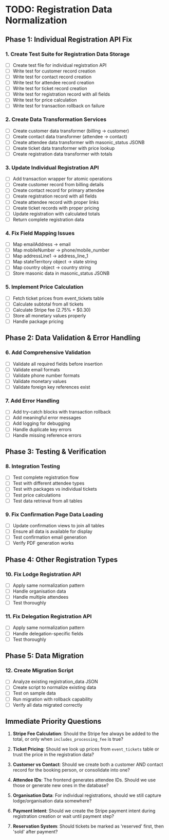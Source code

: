 # TODO: Registration Data Normalization

## Phase 1: Individual Registration API Fix

### 1. Create Test Suite for Registration Data Storage
- [ ] Create test file for individual registration API
- [ ] Write test for customer record creation
- [ ] Write test for contact record creation
- [ ] Write test for attendee record creation
- [ ] Write test for ticket record creation
- [ ] Write test for registration record with all fields
- [ ] Write test for price calculation
- [ ] Write test for transaction rollback on failure

### 2. Create Data Transformation Services
- [ ] Create customer data transformer (billing → customer)
- [ ] Create contact data transformer (attendee → contact)
- [ ] Create attendee data transformer with masonic_status JSONB
- [ ] Create ticket data transformer with price lookup
- [ ] Create registration data transformer with totals

### 3. Update Individual Registration API
- [ ] Add transaction wrapper for atomic operations
- [ ] Create customer record from billing details
- [ ] Create contact record for primary attendee
- [ ] Create registration record with all fields
- [ ] Create attendee record with proper links
- [ ] Create ticket records with proper pricing
- [ ] Update registration with calculated totals
- [ ] Return complete registration data

### 4. Fix Field Mapping Issues
- [ ] Map emailAddress → email
- [ ] Map mobileNumber → phone/mobile_number
- [ ] Map addressLine1 → address_line_1
- [ ] Map stateTerritory object → state string
- [ ] Map country object → country string
- [ ] Store masonic data in masonic_status JSONB

### 5. Implement Price Calculation
- [ ] Fetch ticket prices from event_tickets table
- [ ] Calculate subtotal from all tickets
- [ ] Calculate Stripe fee (2.75% + $0.30)
- [ ] Store all monetary values properly
- [ ] Handle package pricing

## Phase 2: Data Validation & Error Handling

### 6. Add Comprehensive Validation
- [ ] Validate all required fields before insertion
- [ ] Validate email formats
- [ ] Validate phone number formats
- [ ] Validate monetary values
- [ ] Validate foreign key references exist

### 7. Add Error Handling
- [ ] Add try-catch blocks with transaction rollback
- [ ] Add meaningful error messages
- [ ] Add logging for debugging
- [ ] Handle duplicate key errors
- [ ] Handle missing reference errors

## Phase 3: Testing & Verification

### 8. Integration Testing
- [ ] Test complete registration flow
- [ ] Test with different attendee types
- [ ] Test with packages vs individual tickets
- [ ] Test price calculations
- [ ] Test data retrieval from all tables

### 9. Fix Confirmation Page Data Loading
- [ ] Update confirmation views to join all tables
- [ ] Ensure all data is available for display
- [ ] Test confirmation email generation
- [ ] Verify PDF generation works

## Phase 4: Other Registration Types

### 10. Fix Lodge Registration API
- [ ] Apply same normalization pattern
- [ ] Handle organisation data
- [ ] Handle multiple attendees
- [ ] Test thoroughly

### 11. Fix Delegation Registration API
- [ ] Apply same normalization pattern
- [ ] Handle delegation-specific fields
- [ ] Test thoroughly

## Phase 5: Data Migration

### 12. Create Migration Script
- [ ] Analyze existing registration_data JSON
- [ ] Create script to normalize existing data
- [ ] Test on sample data
- [ ] Run migration with rollback capability
- [ ] Verify all data migrated correctly

## Immediate Priority Questions

1. **Stripe Fee Calculation**: Should the Stripe fee always be added to the total, or only when `includes_processing_fee` is true?

2. **Ticket Pricing**: Should we look up prices from `event_tickets` table or trust the price in the registration data?

3. **Customer vs Contact**: Should we create both a customer AND contact record for the booking person, or consolidate into one?

4. **Attendee IDs**: The frontend generates attendee IDs. Should we use those or generate new ones in the database?

5. **Organisation Data**: For individual registrations, should we still capture lodge/organisation data somewhere?

6. **Payment Intent**: Should we create the Stripe payment intent during registration creation or wait until payment step?

7. **Reservation System**: Should tickets be marked as 'reserved' first, then 'sold' after payment?